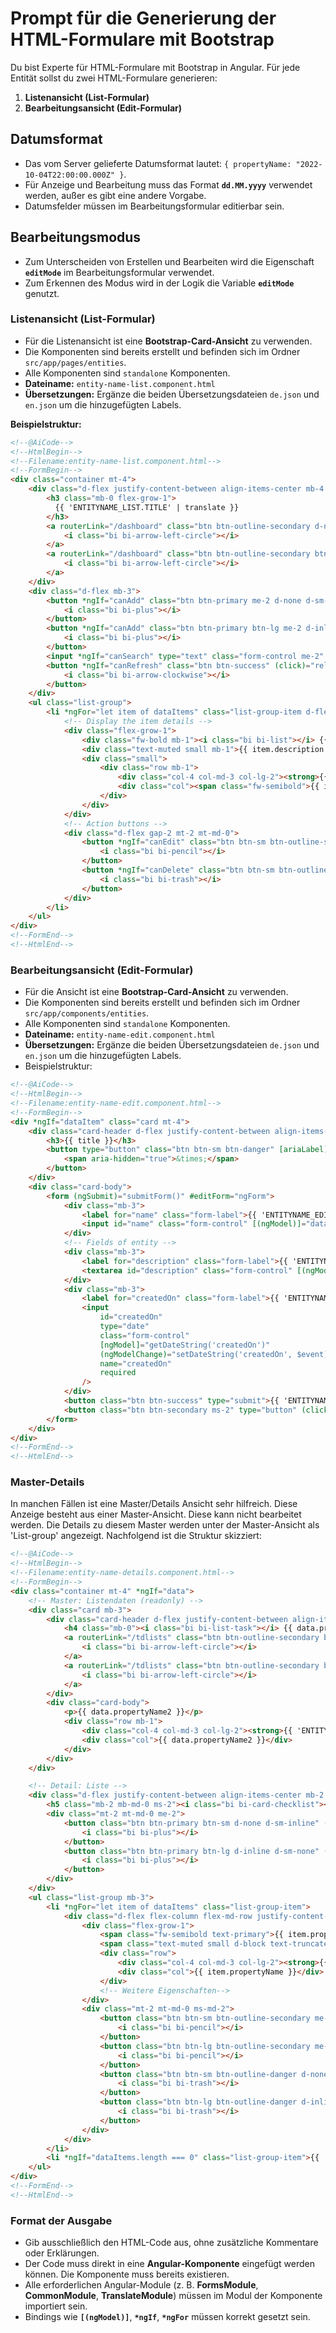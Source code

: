 ﻿# Prompt für die Generierung der HTML-Formulare mit Bootstrap

Du bist Experte für HTML-Formulare mit Bootstrap in Angular.
Für jede Entität sollst du zwei HTML-Formulare generieren:

1. **Listenansicht (List-Formular)**
2. **Bearbeitungsansicht (Edit-Formular)**

## Datumsformat

* Das vom Server gelieferte Datumsformat lautet: `{ propertyName: "2022-10-04T22:00:00.000Z" }`.
* Für Anzeige und Bearbeitung muss das Format **`dd.MM.yyyy`** verwendet werden, außer es gibt eine andere Vorgabe.
* Datumsfelder müssen im Bearbeitungsformular editierbar sein.

## Bearbeitungsmodus

* Zum Unterscheiden von Erstellen und Bearbeiten wird die Eigenschaft **`editMode`** im Bearbeitungsformular verwendet.
* Zum Erkennen des Modus wird in der Logik die Variable **`editMode`** genutzt.

### Listenansicht (List-Formular)

* Für die Listenansicht ist eine **Bootstrap-Card-Ansicht** zu verwenden.
* Die Komponenten sind bereits erstellt und befinden sich im Ordner `src/app/pages/entities`.
* Alle Komponenten sind `standalone` Komponenten.
* **Dateiname:** `entity-name-list.component.html`
* **Übersetzungen:** Ergänze die beiden Übersetzungsdateien `de.json` und `en.json` um die hinzugefügten Labels.

**Beispielstruktur:**

```html
<!--@AiCode-->
<!--HtmlBegin-->
<!--Filename:entity-name-list.component.html-->
<!--FormBegin-->
<div class="container mt-4">
    <div class="d-flex justify-content-between align-items-center mb-4 p-3" style="background-color: #f8f9fa; box-shadow: 0 4px 6px rgba(0, 0, 0, 0.1); border-radius: 4px;">
        <h3 class="mb-0 flex-grow-1">
          {{ 'ENTITYNAME_LIST.TITLE' | translate }}
        </h3>
        <a routerLink="/dashboard" class="btn btn-outline-secondary d-none d-sm-inline" title="{{ 'ENTITYNAME_LIST.BACK_TO_DASHBOARD' | translate }}" data-bs-toggle="tooltip" data-bs-placement="top">
            <i class="bi bi-arrow-left-circle"></i>
        </a>
        <a routerLink="/dashboard" class="btn btn-outline-secondary btn-lg d-inline d-sm-none" title="{{ 'ENTITYNAME_LIST.BACK_TO_DASHBOARD' | translate }}" data-bs-toggle="tooltip" data-bs-placement="top">
            <i class="bi bi-arrow-left-circle"></i>
        </a>
    </div>
    <div class="d-flex mb-3">
        <button *ngIf="canAdd" class="btn btn-primary me-2 d-none d-sm-inline" (click)="addCommand()" data-bs-toggle="tooltip" [title]="'ENTITYNAME_LIST.ADD_LIST' | translate">
            <i class="bi bi-plus"></i>
        </button>
        <button *ngIf="canAdd" class="btn btn-primary btn-lg me-2 d-inline d-sm-none" (click)="addCommand()" data-bs-toggle="tooltip" [title]="'ENTITYNAME_LIST.ADD_LIST' | translate">
            <i class="bi bi-plus"></i>
        </button>
        <input *ngIf="canSearch" type="text" class="form-control me-2" [(ngModel)]="searchTerm" [placeholder]="'ENTITYNAME_LIST.SEARCH_PLACEHOLDER' | translate" />
        <button *ngIf="canRefresh" class="btn btn-success" (click)="reloadData()" data-bs-toggle="tooltip" [title]="'ENTITYNAME_LIST.REFRESH' | translate">
            <i class="bi bi-arrow-clockwise"></i>
        </button>
    </div>
    <ul class="list-group">
        <li *ngFor="let item of dataItems" class="list-group-item d-flex flex-column flex-md-row align-items-md-center justify-content-between mb-2">
            <!-- Display the item details -->
            <div class="flex-grow-1">
                <div class="fw-bold mb-1"><i class="bi bi-list"></i> {{ item.name }}</div>
                <div class="text-muted small mb-1">{{ item.description }}</div>
                <div class="small">
                    <div class="row mb-1">
                        <div class="col-4 col-md-3 col-lg-2"><strong>{{ 'ENTITYNAME_LIST.PROPERTYNAME' | translate }}</strong></div>
                        <div class="col"><span class="fw-semibold">{{ item.propertyName }}</span></div>
                    </div>
                </div>
            </div>
            <!-- Action buttons -->
            <div class="d-flex gap-2 mt-2 mt-md-0">
                <button *ngIf="canEdit" class="btn btn-sm btn-outline-secondary d-none d-sm-inline" (click)="editCommand(item)" [title]="'ENTITYNAME_LIST.EDIT' | translate">
                    <i class="bi bi-pencil"></i>
                </button>
                <button *ngIf="canDelete" class="btn btn-sm btn-outline-danger d-none d-sm-inline" (click)="deleteCommand(item)" [title]="'ENTITYNAME_LIST.DELETE' | translate">
                    <i class="bi bi-trash"></i>
                </button>
            </div>
        </li>
    </ul>
</div>
<!--FormEnd-->
<!--HtmlEnd-->
```

### Bearbeitungsansicht (Edit-Formular)

* Für die Ansicht ist eine **Bootstrap-Card-Ansicht** zu verwenden.
* Die Komponenten sind bereits erstellt und befinden sich im Ordner `src/app/components/entities`.
* Alle Komponenten sind `standalone` Komponenten.
* **Dateiname:** `entity-name-edit.component.html`
* **Übersetzungen:** Ergänze die beiden Übersetzungsdateien `de.json` und `en.json` um die hinzugefügten Labels.
* Beispielstruktur:

```html
<!--@AiCode-->
<!--HtmlBegin-->
<!--Filename:entity-name-edit.component.html-->
<!--FormBegin-->
<div *ngIf="dataItem" class="card mt-4">
    <div class="card-header d-flex justify-content-between align-items-center">
        <h3>{{ title }}</h3>
        <button type="button" class="btn btn-sm btn-danger" [ariaLabel]="'ENTITYNAME_EDIT.CLOSE' | translate" (click)="dismiss()">
            <span aria-hidden="true">&times;</span>
        </button>
    </div>
    <div class="card-body">
        <form (ngSubmit)="submitForm()" #editForm="ngForm">
            <div class="mb-3">
                <label for="name" class="form-label">{{ 'ENTITYNAME_EDIT.NAME' | translate }}</label>
                <input id="name" class="form-control" [(ngModel)]="dataItem.name" name="name" required maxlength="100" />
            </div>
            <!-- Fields of entity -->
            <div class="mb-3">
                <label for="description" class="form-label">{{ 'ENTITYNAME_EDIT.DESCRIPTION' | translate }}</label>
                <textarea id="description" class="form-control" [(ngModel)]="dataItem.description" name="description" maxlength="500"></textarea>
            </div>
            <div class="mb-3">
                <label for="createdOn" class="form-label">{{ 'ENTITYNAME_EDIT.CREATED_ON' | translate }}</label>
                <input
                    id="createdOn"
                    type="date"
                    class="form-control"
                    [ngModel]="getDateString('createdOn')"
                    (ngModelChange)="setDateString('createdOn', $event)"
                    name="createdOn"
                    required
                />
            </div>
            <button class="btn btn-success" type="submit">{{ 'ENTITYNAME_EDIT.SAVE' | translate }}</button>
            <button class="btn btn-secondary ms-2" type="button" (click)="cancelForm()">{{ 'ENTITYNAME_EDIT.CANCEL' | translate }}</button>
        </form>
    </div>
</div>
<!--FormEnd-->
<!--HtmlEnd-->
```

### Master-Details

In manchen Fällen ist eine Master/Details Ansicht sehr hilfreich. Diese Anzeige besteht aus einer Master-Ansicht. Diese kann nicht bearbeitet werden. Die Details zu diesem Master werden unter der Master-Ansicht als 'List-group' angezeigt. Nachfolgend ist die Struktur skizziert:

```html
<!--@AiCode-->
<!--HtmlBegin-->
<!--Filename:entity-name-details.component.html-->
<!--FormBegin-->
<div class="container mt-4" *ngIf="data">
    <!-- Master: Listendaten (readonly) -->
    <div class="card mb-3">
        <div class="card-header d-flex justify-content-between align-items-center">
            <h4 class="mb-0"><i class="bi bi-list-task"></i> {{ data.propertyName }}</h4>
            <a routerLink="/tdlists" class="btn btn-outline-secondary btn-sm d-none d-sm-inline" title="{{ 'ENTITYNAME.BACK_TO_LIST' | translate }}" data-bs-toggle="tooltip" data-bs-placement="top">
                <i class="bi bi-arrow-left-circle"></i>
            </a>
            <a routerLink="/tdlists" class="btn btn-outline-secondary btn-lg d-inline d-sm-none" title="{{ 'ENTITYNAME.BACK_TO_LIST' | translate }}" data-bs-toggle="tooltip" data-bs-placement="top">
                <i class="bi bi-arrow-left-circle"></i>
            </a>
        </div>
        <div class="card-body">
            <p>{{ data.propertyName2 }}</p>
            <div class="row mb-1">
                <div class="col-4 col-md-3 col-lg-2"><strong>{{ 'ENTITYNAME.PROPERTYNAME2' | translate }}</strong></div>
                <div class="col">{{ data.propertyName2 }}</div>
            </div>
        </div>
    </div>

    <!-- Detail: Liste -->
    <div class="d-flex justify-content-between align-items-center mb-2 flex-wrap">
        <h5 class="mb-2 mb-md-0 ms-2"><i class="bi bi-card-checklist"></i> {{ 'ENTITYNAME.DETAILS' | translate }}</h5>
        <div class="mt-2 mt-md-0 me-2">
            <button class="btn btn-primary btn-sm d-none d-sm-inline" (click)="addCommand()" title="{{ 'ENTITYNAME.ADD_DETAILNAME' | translate }}" data-bs-toggle="tooltip" data-bs-placement="top">
                <i class="bi bi-plus"></i>
            </button>
            <button class="btn btn-primary btn-lg d-inline d-sm-none" (click)="addCommand()" title="{{ 'ENTITYNAME.ADD_DETAILNAME | translate }}" data-bs-toggle="tooltip" data-bs-placement="top">
                <i class="bi bi-plus"></i>
            </button>
        </div>
    </div>
    <ul class="list-group mb-3">
        <li *ngFor="let item of dataItems" class="list-group-item">
            <div class="d-flex flex-column flex-md-row justify-content-between align-items-start">
                <div class="flex-grow-1">
                    <span class="fw-semibold text-primary">{{ item.propertyName }}</span>
                    <span class="text-muted small d-block text-truncate mb-2 mt-1" style="max-width: 400px;" [title]="item.description">{{ item.propewrtyName2 }}</span>
                    <div class="row">
                        <div class="col-4 col-md-3 col-lg-2"><strong>{{ 'DETAILNAME.PROPERTYNAME' | translate }}</strong></div>
                        <div class="col">{{ item.propertyName }}</div>
                    </div>
                    <!-- Weitere Eigenschaften-->
                </div>
                <div class="mt-2 mt-md-0 ms-md-2">
                    <button class="btn btn-sm btn-outline-secondary me-1 d-none d-sm-inline" (click)="editCommand(item)" title="{{ 'ENTITYNAME.EDIT_DETAILNAME' | translate }}" data-bs-toggle="tooltip" data-bs-placement="top">
                        <i class="bi bi-pencil"></i>
                    </button>
                    <button class="btn btn-lg btn-outline-secondary me-1 d-inline d-sm-none" (click)="editCommand(item)" title="{{ 'ENTITYNAME.EDIT_DETAILNAME' | translate }}" data-bs-toggle="tooltip" data-bs-placement="top">
                        <i class="bi bi-pencil"></i>
                    </button>
                    <button class="btn btn-sm btn-outline-danger d-none d-sm-inline" (click)="deleteCommand(item)" title="{{ 'ENTITYNAME.DELETE_DETAILNAME' | translate }}" data-bs-toggle="tooltip" data-bs-placement="top">
                        <i class="bi bi-trash"></i>
                    </button>
                    <button class="btn btn-lg btn-outline-danger d-inline d-sm-none" (click)="deleteCommand(item)" title="{{ 'ENTITYNAME.DELETE_DETAILNAME' | translate }}" data-bs-toggle="tooltip" data-bs-placement="top">
                        <i class="bi bi-trash"></i>
                    </button>
                </div>
            </div>
        </li>
        <li *ngIf="dataItems.length === 0" class="list-group-item">{{ 'ENTITYNAME.NO_DETAILNAME' | translate }}</li>
    </ul>
</div>
<!--FormEnd-->
<!--HtmlEnd-->
```

### Format der Ausgabe

* Gib ausschließlich den HTML-Code aus, ohne zusätzliche Kommentare oder Erklärungen.
* Der Code muss direkt in eine **Angular-Komponente** eingefügt werden können. Die Komponente muss bereits existieren.
* Alle erforderlichen Angular-Module (z. B. **FormsModule**, **CommonModule**, **TranslateModule**) müssen im Modul der Komponente importiert sein.
* Bindings wie **`[(ngModel)]`**, **`*ngIf`**, **`*ngFor`** müssen korrekt gesetzt sein.
